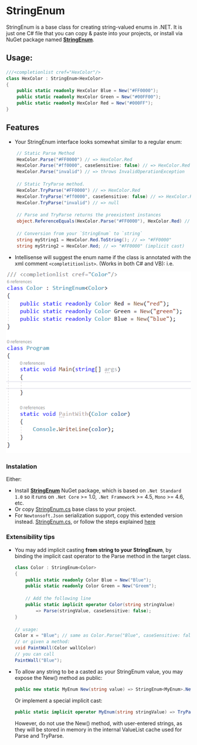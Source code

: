 # StringEnum

StringEnum is a base class for creating string-valued enums in .NET. It is just one C# file that you can copy & paste into your projects, or install via NuGet package named [**StringEnum**](https://www.nuget.org/packages/StringEnum/).

## Usage:

``` csharp
///<completionlist cref="HexColor"/> 
class HexColor : StringEnum<HexColor>
{
    public static readonly HexColor Blue = New("#FF0000");
    public static readonly HexColor Green = New("#00FF00");
    public static readonly HexColor Red = New("#000FF");
}
```

## Features

- Your StringEnum interface looks somewhat similar to a regular enum:

``` csharp
    // Static Parse Method
    HexColor.Parse("#FF0000") // => HexColor.Red
    HexColor.Parse("#ff0000", caseSensitive: false) // => HexColor.Red
    HexColor.Parse("invalid") // => throws InvalidOperationException

    // Static TryParse method.
    HexColor.TryParse("#FF0000") // => HexColor.Red
    HexColor.TryParse("#ff0000", caseSensitive: false) // => HexColor.Red
    HexColor.TryParse("invalid") // => null

    // Parse and TryParse returns the preexistent instances
    object.ReferenceEquals(HexColor.Parse("#FF0000"), HexColor.Red) // => true

    // Conversion from your `StringEnum` to `string`
    string myString1 = HexColor.Red.ToString(); // => "#FF0000"
    string myString2 = HexColor.Red; // => "#FF0000" (implicit cast)
```

- Intellisense will suggest the enum name if the class is annotated with the xml comment `<completitionlist>`. (Works in both C# and VB): i.e.

![Intellisense demo](images/intellisense.gif)

### Instalation

Either:

- Install [**StringEnum**](https://www.nuget.org/packages/StringEnum/) NuGet package, which is based on `.Net Standard 1.0` so it runs on `.Net Core` >= 1.0, `.Net Framework` >= 4.5, `Mono` >= 4.6, etc.
- Or copy [StringEnum.cs](StringEnum/StringEnum.cs) base class to your project. 
- For `Newtonsoft.Json` serialization support, copy this extended version instead. [StringEnum.cs](StringEnum.Sample.NewtonsoftSerialization/StringEnum.cs), or follow the steps explained [here](StringEnum.Sample.NewtonsoftSerialization/README.md) 


### Extensibility tips

- You may add implicit casting **from string to your StringEnum**, by binding the implicit cast operator to the Parse method in the target class.

    ``` csharp
    class Color : StringEnum<Color>
    {
        public static readonly Color Blue = New("Blue");
        public static readonly Color Green = New("Greem");

        // Add the following line
        public static implicit operator Color(string stringValue) 
            => Parse(stringValue, caseSensitive: false); 
    }

    // usage:
    Color x = "Blue"; // same as Color.Parse("Blue", caseSensitive: false)
    // or given a method:
    void PaintWall(Color wallColor)
    // you can call
    PaintWall("Blue");
    ```

- To allow any string to be a casted as your StringEnum value, you may expose the New() method as public:

    ``` csharp
    public new static MyEnum New(string value) => StringEnum<MyEnum>.New(value);
    ```

    Or implement a special implicit cast:

    ``` csharp
    public static implicit operator MyEnum(string stringValue) => TryParse(stringValue, true) ?? New(stringValue);
    ```

    However, do not use the New() method, with user-entered strings, as they will be stored in memory in the internal ValueList cache used for Parse and TryParse.
